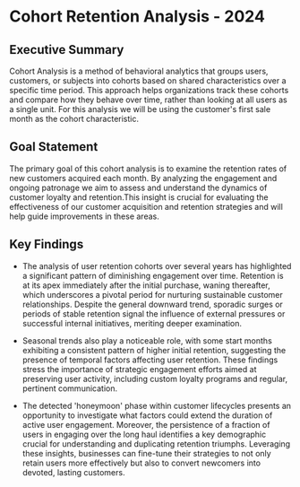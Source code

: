 # __Cohort Retention Analysis - 2024__

## Executive Summary

Cohort Analysis is a method of behavioral analytics that groups users, customers, or subjects into cohorts based on shared characteristics over a specific time period. This approach helps organizations track these cohorts and compare how they behave over time, rather than looking at all users as a single unit. For this analysis we will be using the customer's first sale month as the cohort characteristic. 

## Goal Statement
The primary goal of this cohort analysis is to examine the retention rates of new customers acquired each month. By analyzing the engagement and ongoing patronage we aim to assess and understand the dynamics of customer loyalty and retention.This insight is crucial for evaluating the effectiveness of our customer acquisition and retention strategies and will help guide improvements in these areas. 

## Key Findings

* The analysis of user retention cohorts over several years has highlighted a significant pattern of diminishing engagement over time. Retention is at its apex immediately after the initial purchase, waning thereafter, which underscores a pivotal period for nurturing sustainable customer relationships. Despite the general downward trend, sporadic surges or periods of stable retention signal the influence of external pressures or successful internal initiatives, meriting deeper examination.
  
* Seasonal trends also play a noticeable role, with some start months exhibiting a consistent pattern of higher initial retention, suggesting the presence of temporal factors affecting user retention. These findings stress the importance of strategic engagement efforts aimed at preserving user activity, including custom loyalty programs and regular, pertinent communication.
  
* The detected 'honeymoon' phase within customer lifecycles presents an opportunity to investigate what factors could extend the duration of active user engagement. Moreover, the persistence of a fraction of users in engaging over the long haul identifies a key demographic crucial for understanding and duplicating retention triumphs. Leveraging these insights, businesses can fine-tune their strategies to not only retain users more effectively but also to convert newcomers into devoted, lasting customers.

